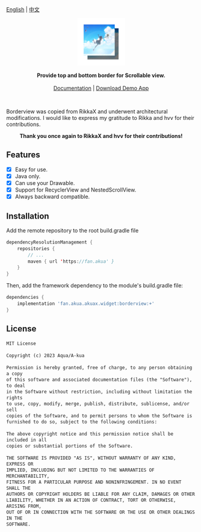 <p >
    <a href="https://github.com/AquaApps/AkuaX/tree/main/widget/borderview/">English</a>
    | <a href="https://github.com/AquaApps/AkuaX/tree/main/widget/borderview/README_CN.md">中文</a>
</p>

<p align="center"><img src="https://github.com/AquaApps/AkuaX/blob/main/assets/borderview.png?raw=true" alt="1600" width="25%"/></p>

<p align="center">
    <strong>Provide top and bottom border for Scrollable view.</strong>
    <br>
    <br>
    <a href="https://github.com/AquaApps/AkuaX/tree/main/widget/borderview/Doc.md">Documentation</a>
    | <a href="https://github.com/AquaApps/AkuaX/blob/main/assets/borderview_demo.apk">Download Demo App</a>
    <br>
</p>

<br>

Borderview was copied from RikkaX and underwent architectural modifications. I would like to express my gratitude to Rikka and hvv for their contributions.


<p align="center"><strong>Thank you once again to RikkaX and hvv for their contributions!</strong></p>

## Features

- [x] Easy for use.
- [x] Java only.
- [x] Can use your Drawable.
- [x] Support for RecyclerView and NestedScrollView.
- [x] Always backward compatible.

## Installation

Add the remote repository to the root build.gradle file

```kotlin
dependencyResolutionManagement {
    repositories {
        // ...
        maven { url 'https://fan.akua' }
    }
}
```

Then, add the framework dependency to the module's build.gradle file:

```groovy
dependencies {
    implementation 'fan.akua.akuax.widget:borderview:+'
}
```

## License

```
MIT License

Copyright (c) 2023 Aqua/A-kua

Permission is hereby granted, free of charge, to any person obtaining a copy
of this software and associated documentation files (the "Software"), to deal
in the Software without restriction, including without limitation the rights
to use, copy, modify, merge, publish, distribute, sublicense, and/or sell
copies of the Software, and to permit persons to whom the Software is
furnished to do so, subject to the following conditions:

The above copyright notice and this permission notice shall be included in all
copies or substantial portions of the Software.

THE SOFTWARE IS PROVIDED "AS IS", WITHOUT WARRANTY OF ANY KIND, EXPRESS OR
IMPLIED, INCLUDING BUT NOT LIMITED TO THE WARRANTIES OF MERCHANTABILITY,
FITNESS FOR A PARTICULAR PURPOSE AND NONINFRINGEMENT. IN NO EVENT SHALL THE
AUTHORS OR COPYRIGHT HOLDERS BE LIABLE FOR ANY CLAIM, DAMAGES OR OTHER
LIABILITY, WHETHER IN AN ACTION OF CONTRACT, TORT OR OTHERWISE, ARISING FROM,
OUT OF OR IN CONNECTION WITH THE SOFTWARE OR THE USE OR OTHER DEALINGS IN THE
SOFTWARE.
```
